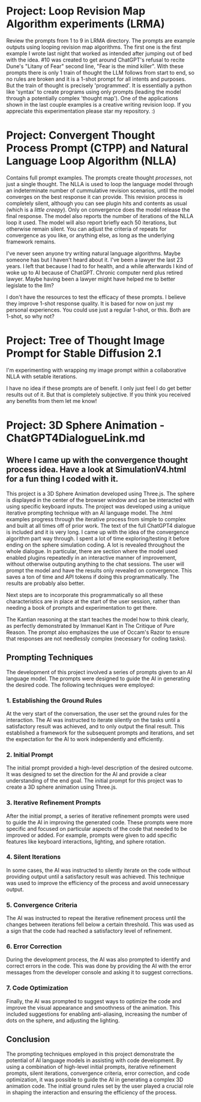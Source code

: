 # Project: Loop Revision Map Algorithm experiments (LRMA)

Review the prompts from 1 to 9 in LRMA directory. The prompts are example outputs using looping revision map algorithms. The first one is the first example I wrote last night that worked as intended after jumping out of bed with the idea. #10 was created to get around ChatGPT's refusal to recite Dune's "Litany of Fear" second line, "Fear is the mind killer". With these prompts there is only 1 train of thought the LLM follows from start to end, so no rules are broken and it is a 1-shot prompt for all intents and purposes. But the train of thought is precisely 'programmed'.  It is essentially a python like 'syntax' to create programs using only prompts (leading the model through a potentially complex 'thought map'). One of the applications shown in the last couple examples is a creative writing revision loop. If you appreciate this experimentation please star my repository. :)

# Project: Convergent Thought Process Prompt (CTPP) and Natural Language Loop Algorithm (NLLA)

Contains full prompt examples. The prompts create thought _processes_, not just a single thought. The NLLA is used to loop the language model through an indeterminate number of cummulative revision scenarios, until the model converges on the best response it can provide. This revision process is completely silent, although you can see plugin hits and contents as usual (which is a _little creepy_). Only on convergence does the model release the final response. The model also reports the number of iterations of the NLLA loop it used. The model will also report briefly each 50 iterations, but otherwise remain silent. You can adjust the criteria of repeats for convergence as you like, or anything else, as long as the underlying framework remains.

I've never seen anyone try writing natural language algorithms. Maybe someone has but I haven't heard about it. I've been a lawyer the last 23 years. I left that because I had to for health, and a while afterwards I kind of woke up to AI because of ChatGPT. Chronic computer nerd plus retired lawyer. Maybe having been a lawyer might have helped me to better legislate to the llm? 

I don't have the resources to test the efficacy of these prompts. I believe they improve 1-shot response quality. It is based for now on just my personal experiences. You could use just a regular 1-shot, or this. Both are 1-shot, so why not? 

# Project: Tree of Thought Image Prompt for Stable Diffusion 2.1

I'm experimenting with wrapping my image prompt within a collaborative NLLA with setable iterations. 

I have no idea if these prompts are of benefit. I only just feel I do get better results out of it. But that is completely subjective. If you think you received any benefits from them let me know!


# Project: 3D Sphere Animation - ChatGPT4DialogueLink.md 
## Where I came up with the convergence thought process idea. Have a look at SimulationV4.html for a fun thing I coded with it.

This project is a 3D Sphere Animation developed using Three.js. The sphere is displayed in the center of the browser window and can be interacted with using specific keyboard inputs. The project was developed using a unique iterative prompting technique with an AI language model. The .html examples progress through the iterative process from simple to complex and built at all times off of prior work. The text of the full ChatGPT4 dialogue is included and it is very long. I came up with the idea of the convergence algorithm part way through. I spent a lot of time exploring/testing it before ending on the sphere simulation coding. A lot is revealed throughout the whole dialogue. In particular, there are section where the model used enabled plugins repeatedly in an interactive manner of improvement, without otherwise outputing anything to the chat sessions. The user will prompt the model and have the results only revealed on convergence. This saves a ton of time and API tokens if doing this programmatically. The results are probably also better. 

Next steps are to incorporate this programmatically so all these characteristics are in place at the start of the user session, rather than needing a book of prompts and experimentation to get there.

The Kantian reasoning at the start teaches the model how to think clearly, as perfectly demonstrated by Immanuel Kant in The Critique of Pure Reason. The prompt also emphasizes the use of Occam's Razor to ensure that responses are not needlessly complex (necessary for coding tasks).

## Prompting Techniques

The development of this project involved a series of prompts given to an AI language model. The prompts were designed to guide the AI in generating the desired code. The following techniques were employed:

### 1. Establishing the Ground Rules

At the very start of the conversation, the user set the ground rules for the interaction. The AI was instructed to iterate silently on the tasks until a satisfactory result was achieved, and to only output the final result. This established a framework for the subsequent prompts and iterations, and set the expectation for the AI to work independently and efficiently.

### 2. Initial Prompt

The initial prompt provided a high-level description of the desired outcome. It was designed to set the direction for the AI and provide a clear understanding of the end goal. The initial prompt for this project was to create a 3D sphere animation using Three.js.

### 3. Iterative Refinement Prompts

After the initial prompt, a series of iterative refinement prompts were used to guide the AI in improving the generated code. These prompts were more specific and focused on particular aspects of the code that needed to be improved or added. For example, prompts were given to add specific features like keyboard interactions, lighting, and sphere rotation.

### 4. Silent Iterations

In some cases, the AI was instructed to silently iterate on the code without providing output until a satisfactory result was achieved. This technique was used to improve the efficiency of the process and avoid unnecessary output.

### 5. Convergence Criteria

The AI was instructed to repeat the iterative refinement process until the changes between iterations fell below a certain threshold. This was used as a sign that the code had reached a satisfactory level of refinement.

### 6. Error Correction

During the development process, the AI was also prompted to identify and correct errors in the code. This was done by providing the AI with the error messages from the developer console and asking it to suggest corrections.

### 7. Code Optimization

Finally, the AI was prompted to suggest ways to optimize the code and improve the visual appearance and smoothness of the animation. This included suggestions for enabling anti-aliasing, increasing the number of dots on the sphere, and adjusting the lighting.

## Conclusion

The prompting techniques employed in this project demonstrate the potential of AI language models in assisting with code development. By using a combination of high-level initial prompts, iterative refinement prompts, silent iterations, convergence criteria, error correction, and code optimization, it was possible to guide the AI in generating a complex 3D animation code. The initial ground rules set by the user played a crucial role in shaping the interaction and ensuring the efficiency of the process.